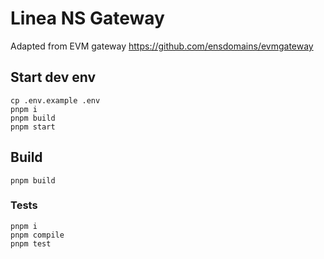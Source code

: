 # Linea NS Gateway

Adapted from EVM gateway https://github.com/ensdomains/evmgateway

## Start dev env

```shell
cp .env.example .env
pnpm i
pnpm build
pnpm start
```

## Build

```shell
pnpm build
```

### Tests

```shell
pnpm i
pnpm compile
pnpm test
```
